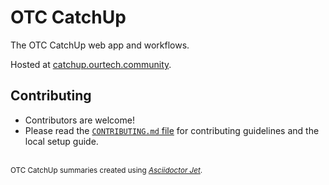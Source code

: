 # OTC CatchUp

The OTC CatchUp web app and workflows.

Hosted at [catchup.ourtech.community](https://catchup.ourtech.community).

## Contributing

-   Contributors are welcome!
-   Please read the [`CONTRIBUTING.md` file](CONTRIBUTING.md) for contributing guidelines and the local setup guide.

<br />
<sub>
	OTC CatchUp summaries created using <a href="https://harshkapadia2.github.io/asciidoctor-jet"><i>Asciidoctor Jet</i></a>.
</sub>
